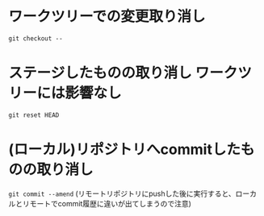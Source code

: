 # ワークツリーでの変更取り消し
```git checkout --```

# ステージしたものの取り消し ワークツリーには影響なし

```git reset HEAD```

# (ローカル)リポジトリへcommitしたものの取り消し 

```git commit --amend```  (リモートリポジトリにpushした後に実行すると、ローカルとリモートでcommit履歴に違いが出てしまうので注意)

